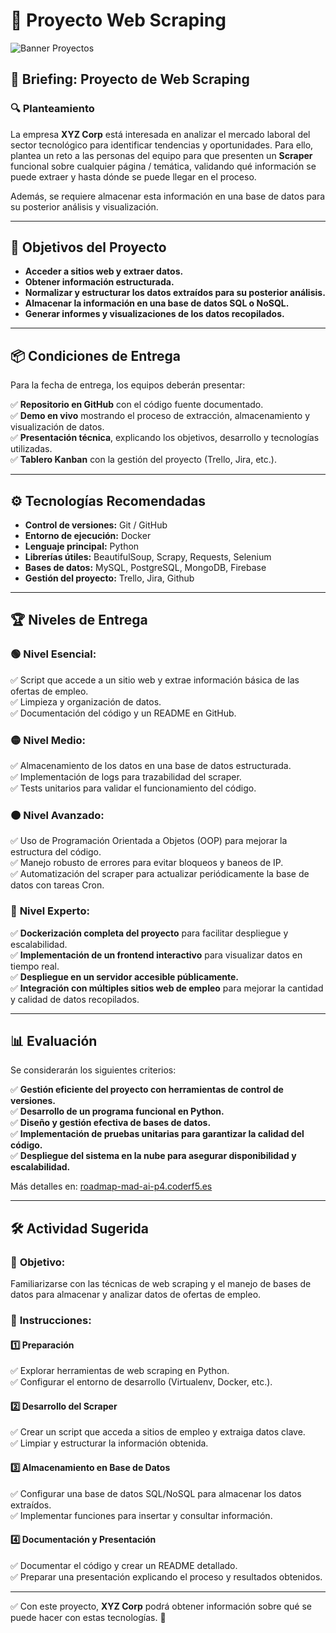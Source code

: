 # 🚀 Proyecto Web Scraping

![Banner Proyectos](https://github.com/user-attachments/assets/15d49b8b-1e44-465c-91d0-fdfca92cf227)

## 📜 Briefing: Proyecto de Web Scraping  

### 🔍 Planteamiento  

La empresa **XYZ Corp** está interesada en analizar el mercado laboral del sector tecnológico para identificar tendencias y oportunidades. Para ello, plantea un reto a las personas del equipo para que presenten un **Scraper** funcional sobre cualquier página / temática, validando qué información se puede extraer y hasta dónde se puede llegar en el proceso.

Además, se requiere almacenar esta información en una base de datos para su posterior análisis y visualización.  

---

## 🎯 Objetivos del Proyecto  

* **Acceder a sitios web y extraer datos.**  
* **Obtener información estructurada.**  
* **Normalizar y estructurar los datos extraídos para su posterior análisis.**  
* **Almacenar la información en una base de datos SQL o NoSQL.**  
* **Generar informes y visualizaciones de los datos recopilados.**  

---

## 📦 Condiciones de Entrega  

Para la fecha de entrega, los equipos deberán presentar:  

✅ **Repositorio en GitHub** con el código fuente documentado.  
✅ **Demo en vivo** mostrando el proceso de extracción, almacenamiento y visualización de datos.  
✅ **Presentación técnica**, explicando los objetivos, desarrollo y tecnologías utilizadas.  
✅ **Tablero Kanban** con la gestión del proyecto (Trello, Jira, etc.).  

---

## ⚙️ Tecnologías Recomendadas  

- **Control de versiones:** Git / GitHub  
- **Entorno de ejecución:** Docker  
- **Lenguaje principal:** Python  
- **Librerías útiles:** BeautifulSoup, Scrapy, Requests, Selenium  
- **Bases de datos:** MySQL, PostgreSQL, MongoDB, Firebase   
- **Gestión del proyecto:** Trello, Jira, Github  

---

## 🏆 Niveles de Entrega  

### 🟢 **Nivel Esencial:**  
✅ Script que accede a un sitio web y extrae información básica de las ofertas de empleo.  
✅ Limpieza y organización de datos.  
✅ Documentación del código y un README en GitHub.  

### 🟡 **Nivel Medio:**  
✅ Almacenamiento de los datos en una base de datos estructurada.  
✅ Implementación de logs para trazabilidad del scraper.  
✅ Tests unitarios para validar el funcionamiento del código.  

### 🟠 **Nivel Avanzado:**  
✅ Uso de Programación Orientada a Objetos (OOP) para mejorar la estructura del código.  
✅ Manejo robusto de errores para evitar bloqueos y baneos de IP.  
✅ Automatización del scraper para actualizar periódicamente la base de datos con tareas Cron.  

### 🔴 **Nivel Experto:**  
✅ **Dockerización completa del proyecto** para facilitar despliegue y escalabilidad.  
✅ **Implementación de un frontend interactivo** para visualizar datos en tiempo real.  
✅ **Despliegue en un servidor accesible públicamente.**  
✅ **Integración con múltiples sitios web de empleo** para mejorar la cantidad y calidad de datos recopilados.  

---

## 📊 Evaluación  

Se considerarán los siguientes criterios:  

✅ **Gestión eficiente del proyecto con herramientas de control de versiones.**  
✅ **Desarrollo de un programa funcional en Python.**  
✅ **Diseño y gestión efectiva de bases de datos.**  
✅ **Implementación de pruebas unitarias para garantizar la calidad del código.**  
✅ **Despliegue del sistema en la nube para asegurar disponibilidad y escalabilidad.**  

Más detalles en: [roadmap-mad-ai-p4.coderf5.es](https://roadmap-mad-ai-p4.coderf5.es/)  

---

## 🛠️ Actividad Sugerida  

### 🎯 **Objetivo:**  
Familiarizarse con las técnicas de web scraping y el manejo de bases de datos para almacenar y analizar datos de ofertas de empleo.  

### 📌 **Instrucciones:**  

#### **1️⃣ Preparación**  
✅ Explorar herramientas de web scraping en Python.  
✅ Configurar el entorno de desarrollo (Virtualenv, Docker, etc.).  

#### **2️⃣ Desarrollo del Scraper**  
✅ Crear un script que acceda a sitios de empleo y extraiga datos clave.  
✅ Limpiar y estructurar la información obtenida.  

#### **3️⃣ Almacenamiento en Base de Datos**  
✅ Configurar una base de datos SQL/NoSQL para almacenar los datos extraídos.  
✅ Implementar funciones para insertar y consultar información.  

#### **4️⃣ Documentación y Presentación**  
✅ Documentar el código y crear un README detallado.  
✅ Preparar una presentación explicando el proceso y resultados obtenidos.  

---

✅ Con este proyecto, **XYZ Corp** podrá obtener información sobre qué se puede hacer con estas tecnologías. 🚀  
